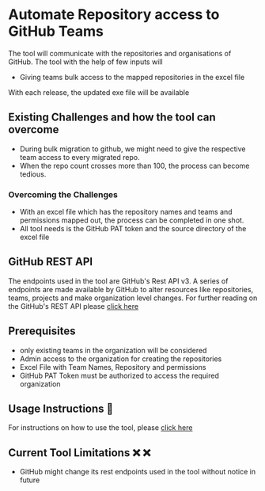 # Automate Repository access to GitHub Teams

The tool will communicate with the repositories and organisations of GitHub. The tool with the help of few inputs will 

- Giving teams bulk access to the mapped repositories in the excel file

With each release, the updated exe file will be available 

## Existing Challenges and how the tool can overcome

- During bulk migration to github, we might need to give the respective team access to every migrated repo. 
- When the repo count crosses more than 100, the process can become tedious.

### Overcoming the Challenges

- With an excel file which has the repository names and teams and permissions mapped out, the process can be completed in one shot.
- All tool needs is the GitHub PAT token and the source directory of the excel file 

## GitHub REST API

The endpoints used in the tool are GitHub's Rest API v3. A series of endpoints are made available by GitHub to alter resources like repositories, teams, projects and make organization level changes. For further reading on the GitHub's REST API please [click here](https://docs.github.com/en/free-pro-team@latest/rest/overview)

## Prerequisites

- only existing teams in the organization will be considered
- Admin access to the organization for creating the repositories
- Excel File with Team Names, Repository and permissions
- GitHub PAT Token must be authorized to access the required organization

## Usage Instructions :memo:

For instructions on how to use the tool, please [click here](https://github.com/CanarysAutomations/bulk-repository-team-access/wiki)

## Current Tool Limitations  :x: :x:

- GitHub might change its rest endpoints used in the tool without notice in future
